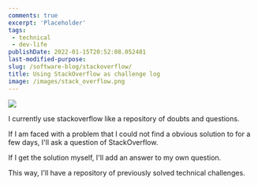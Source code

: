 ```yaml
---
comments: true
excerpt: 'Placeholder' 
tags:
 - technical
 - dev-life
publishDate: 2022-01-15T20:52:08.052481
last-modified-purpose:
slug: /software-blog/stackoverflow/
title: Using StackOverflow as challenge log
image: /images/stack_overflow.png
---
```

![](/images/stack_overflow.png)

I currently use stackoverflow like a repository of doubts and questions.

If I am faced with a problem that I could not find a obvious solution to for a few days, I'll ask a question of StackOverflow.

If I get the solution myself, I'll add an answer to my own question.

This way, I'll have a repository of previously solved technical challenges.